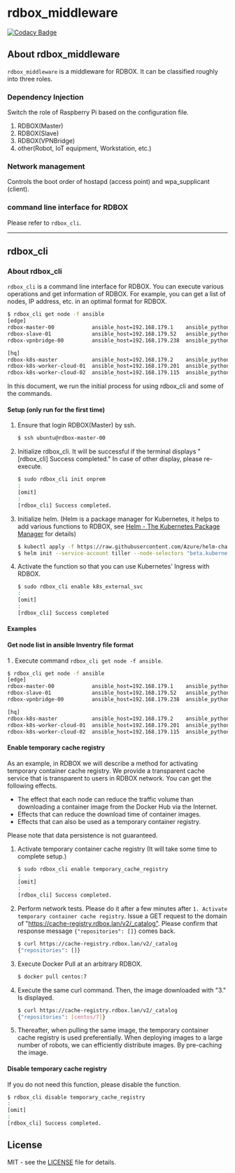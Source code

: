 # rdbox_middleware

[![Codacy Badge](https://api.codacy.com/project/badge/Grade/83414aa80f9f41a28a7ae73a50b67e13)](https://app.codacy.com/app/fukuta-tatsuya-intec/rdbox-middleware_2?utm_source=github.com&utm_medium=referral&utm_content=rdbox-intec/rdbox-middleware&utm_campaign=Badge_Grade_Dashboard)

## About rdbox_middleware

`rdbox_middleware` is a middleware for RDBOX. It can be classified roughly into three roles.

### Dependency Injection

Switch the role of Raspberry Pi based on the configuration file.

1.  RDBOX(Master)
2.  RDBOX(Slave)
3.  RDBOX(VPNBridge)
4.  other(Robot, IoT equipment, Workstation, etc.)

### Network management

Controls the boot order of hostapd (access point) and wpa_supplicant (client).

### command line interface for RDBOX

Please refer to `rdbox_cli`.

* * *

## rdbox_cli

### About rdbox_cli

`rdbox_cli` is a command line interface for RDBOX. You can execute various operations and get information of RDBOX. For example, you can get a list of nodes, IP address, etc. in an optimal format for RDBOX.

```bash
$ rdbox_cli get node -f ansible
[edge]
rdbox-master-00            ansible_host=192.168.179.1    ansible_python_interpreter=/usr/bin/python3
rdbox-slave-01             ansible_host=192.168.179.52   ansible_python_interpreter=/usr/bin/python3
rdbox-vpnbridge-00         ansible_host=192.168.179.238  ansible_python_interpreter=/usr/bin/python3

[hq]
rdbox-k8s-master           ansible_host=192.168.179.2    ansible_python_interpreter=/usr/bin/python3
rdbox-k8s-worker-cloud-01  ansible_host=192.168.179.201  ansible_python_interpreter=/usr/bin/python3
rdbox-k8s-worker-cloud-02  ansible_host=192.168.179.115  ansible_python_interpreter=/usr/bin/python3
```

In this document, we run the initial process for using rdbox_cli and some of the commands.

#### Setup (only run for the first time)

1.  Ensure that login RDBOX(Master) by ssh.
    ```bash
    $ ssh ubuntu@rdbox-master-00
    ```
2.  Initialize rdbox_cli. It will be successful if the terminal displays "\[rdbox_cli] Success completed." In case of other display, please re-execute.
    ```bash
    $ sudo rdbox_cli init onprem
    :
    [omit] 
    :
    [rdbox_cli] Success completed.
    ```
3.  Initialize helm. (Helm is a package manager for Kubernetes, it helps to add various functions to RDBOX, see [Helm - The Kubernetes Package Manager](https://helm.sh/) for details)
    ```bash
    $ kubectl apply -f https://raw.githubusercontent.com/Azure/helm-charts/master/docs/prerequisities/helm-rbac-config.yaml
    $ helm init --service-account tiller --node-selectors "beta.kubernetes.io/arch"="amd64"
    ```
4.  Activate the function so that you can use Kubernetes' Ingress with RDBOX.
    ```bash
    $ sudo rdbox_cli enable k8s_external_svc
    :
    [omit] 
    :
    [rdbox_cli] Success completed
    ```

#### Examples

#### Get node list in ansible Inventry file format

1 . Execute command `rdbox_cli get node -f ansible`.

```bash
$ rdbox_cli get node -f ansible
[edge]
rdbox-master-00            ansible_host=192.168.179.1    ansible_python_interpreter=/usr/bin/python3
rdbox-slave-01             ansible_host=192.168.179.52   ansible_python_interpreter=/usr/bin/python3
rdbox-vpnbridge-00         ansible_host=192.168.179.238  ansible_python_interpreter=/usr/bin/python3

[hq]
rdbox-k8s-master           ansible_host=192.168.179.2    ansible_python_interpreter=/usr/bin/python3
rdbox-k8s-worker-cloud-01  ansible_host=192.168.179.201  ansible_python_interpreter=/usr/bin/python3
rdbox-k8s-worker-cloud-02  ansible_host=192.168.179.115  ansible_python_interpreter=/usr/bin/python3
```

#### Enable temporary cache registry

As an example, in RDBOX we will describe a method for activating temporary container cache registry. We provide a transparent cache service that is transparent to users in RDBOX network.
You can get the following effects.

-   The effect that each node can reduce the traffic volume than downloading a container image from the Docker Hub via the Internet.
-   Effects that can reduce the download time of container images.
-   Effects that can also be used as a temporary container registry.  

Please note that data persistence is not guaranteed.

1.  Activate temporary container cache registry (It will take some time to complete setup.)

    ```bash
    $ sudo rdbox_cli enable temporary_cache_registry
    :
    [omit]
    :
    [rdbox_cli] Success completed.
    ```

2.  Perform network tests. Please do it after a few minutes after `1. Activate temporary container cache registry`. Issue a GET request to the domain of "<https://cache-registry.rdbox.lan/v2/_catalog">. Please confirm that response message `{"repositories": []}` comes back.
    ```bash
    $ curl https://cache-registry.rdbox.lan/v2/_catalog
    {"repositories": []}
    ```
3.  Execute Docker Pull at an arbitrary RDBOX.
    ```bash
    $ docker pull centos:7
    ```
4.  Execute the same curl command. Then, the image downloaded with "3." Is displayed.
    ```bash
    $ curl https://cache-registry.rdbox.lan/v2/_catalog
    {"repositories": [centos/7]}
    ```
5.  Thereafter, when pulling the same image, the temporary container cache registry is used preferentially. When deploying images to a large number of robots, we can efficiently distribute images. By pre-caching the image.

#### Disable temporary cache registry

If you do not need this function, please disable the function.

```bash
$ rdbox_cli disable temporary_cache_registry
:
[omit]
:
[rdbox_cli] Success completed.
```

## License

MIT - see the [LICENSE](./LICENSE) file for details.
